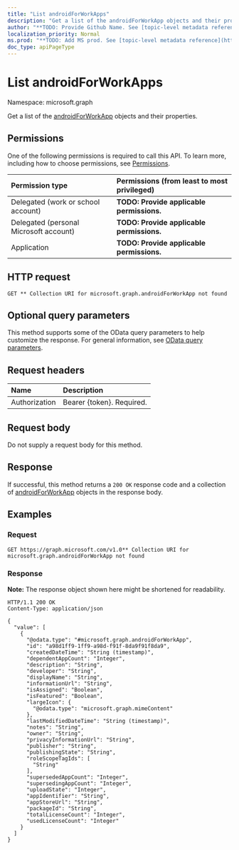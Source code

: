 ```yaml
---
title: "List androidForWorkApps"
description: "Get a list of the androidForWorkApp objects and their properties."
author: "**TODO: Provide Github Name. See [topic-level metadata reference](https://msgo.azurewebsites.net/add/document/guidelines/metadata.html#topic-level-metadata)**"
localization_priority: Normal
ms.prod: "**TODO: Add MS prod. See [topic-level metadata reference](https://msgo.azurewebsites.net/add/document/guidelines/metadata.html#topic-level-metadata)**"
doc_type: apiPageType
---
```


# List androidForWorkApps
Namespace: microsoft.graph



Get a list of the [androidForWorkApp](../resources/androidforworkapp.md) objects and their properties.

## Permissions
One of the following permissions is required to call this API. To learn more, including how to choose permissions, see [Permissions](/graph/permissions-reference).

|Permission type|Permissions (from least to most privileged)|
|:---|:---|
|Delegated (work or school account)|**TODO: Provide applicable permissions.**|
|Delegated (personal Microsoft account)|**TODO: Provide applicable permissions.**|
|Application|**TODO: Provide applicable permissions.**|

## HTTP request

<!-- {
  "blockType": "ignored"
}
-->
``` http
GET ** Collection URI for microsoft.graph.androidForWorkApp not found
```

## Optional query parameters
This method supports some of the OData query parameters to help customize the response. For general information, see [OData query parameters](/graph/query-parameters).

## Request headers
|Name|Description|
|:---|:---|
|Authorization|Bearer {token}. Required.|

## Request body
Do not supply a request body for this method.

## Response

If successful, this method returns a `200 OK` response code and a collection of [androidForWorkApp](../resources/androidforworkapp.md) objects in the response body.

## Examples

### Request
<!-- {
  "blockType": "request",
  "name": "list_androidforworkapp"
}
-->
``` http
GET https://graph.microsoft.com/v1.0** Collection URI for microsoft.graph.androidForWorkApp not found
```


### Response
**Note:** The response object shown here might be shortened for readability.
<!-- {
  "blockType": "response",
  "truncated": true,
  "@odata.type": "Collection(microsoft.graph.androidForWorkApp)"
}
-->
``` http
HTTP/1.1 200 OK
Content-Type: application/json

{
  "value": [
    {
      "@odata.type": "#microsoft.graph.androidForWorkApp",
      "id": "a98d1ff9-1ff9-a98d-f91f-8da9f91f8da9",
      "createdDateTime": "String (timestamp)",
      "dependentAppCount": "Integer",
      "description": "String",
      "developer": "String",
      "displayName": "String",
      "informationUrl": "String",
      "isAssigned": "Boolean",
      "isFeatured": "Boolean",
      "largeIcon": {
        "@odata.type": "microsoft.graph.mimeContent"
      },
      "lastModifiedDateTime": "String (timestamp)",
      "notes": "String",
      "owner": "String",
      "privacyInformationUrl": "String",
      "publisher": "String",
      "publishingState": "String",
      "roleScopeTagIds": [
        "String"
      ],
      "supersededAppCount": "Integer",
      "supersedingAppCount": "Integer",
      "uploadState": "Integer",
      "appIdentifier": "String",
      "appStoreUrl": "String",
      "packageId": "String",
      "totalLicenseCount": "Integer",
      "usedLicenseCount": "Integer"
    }
  ]
}
```

